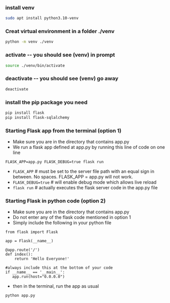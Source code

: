 ### install venv
```sh
sudo apt install python3.10-venv
```
### Creat virtual environment in a folder ./venv
```sh
python -m venv ./venv
```
### activate  -- you should see (venv) in prompt
```sh
source ./venv/bin/activate
```
### deactivate  -- you should see (venv) go away
```sh
deactivate
```
### install the pip package you need
```sh
pip install flask
pip install flask-sqlalchemy
```
### Starting Flask app from the terminal (option 1)
- Make sure you are in the directory that contains app.py
- We run a flask app defined at app.py by running this line of code on one line
```
FLASK_APP=app.py FLASK_DEBUG=true flask run
```
- ```FLASK_APP``` # must be set to the server file path with an equal sign in between. No spaces. FLASK_APP = app.py will not work.
- ```FLASK_DEBUG=true``` # will enable debug mode which allows live reload
- ```flask run```  # actually executes the flask server code in the app.py file

### Starting Flask in python code (option 2)
- Make sure you are in the directory that contains app.py
- Do not enter any of the flask code mentioned in option 1
- Simply include the following in your python file
```
from flask import Flask

app = Flask(__name__)

@app.route('/')
def index():
    return 'Hello Everyone!'

#always include this at the bottom of your code
if __name__ == '__main__':
   app.run(host="0.0.0.0")
```
- then in the terminal, run the app as usual
```
python app.py
```
